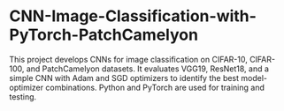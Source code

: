# CNN-Image-Classification-with-PyTorch-PatchCamelyon
This project develops CNNs for image classification on CIFAR-10, CIFAR-100, and PatchCamelyon datasets. It evaluates VGG19, ResNet18, and a simple CNN with Adam and SGD optimizers to identify the best model-optimizer combinations. Python and PyTorch are used for training and testing.
